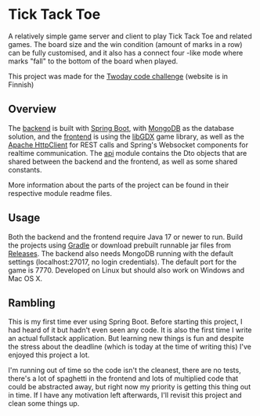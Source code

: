 # Tick Tack Toe

A relatively simple game server and client to play Tick Tack Toe and related games. The board size and the win condition
(amount of marks in a row) can be fully customised, and it also has a connect four -like mode where marks "fall" to the
bottom of the board when played.

This project was made for the [Twoday code challenge](https://twoday.fi/koodihaaste) (website is in Finnish)

## Overview

The [backend](backend) is built with [Spring Boot](https://spring.io), with [MongoDB](https://www.mongodb.com/) as the
database solution, and the [frontend](frontend) is using the [libGDX](https://libgdx.com/) game library, as well as the
[Apache HttpClient](https://hc.apache.org/httpcomponents-client-5.2.x/) for REST calls and Spring's Websocket components
for realtime communication. The [api](api) module contains the Dto objects that are shared between the backend and the
frontend, as well as some shared constants.

More information about the parts of the project can be found in their respective module readme files.

## Usage

Both the backend and the frontend require Java 17 or newer to run. Build the projects using [Gradle](https://gradle.org/)
or download prebuilt runnable jar files from [Releases](https://github.com/melodicore/ticktacktoe/releases). The backend
also needs MongoDB running with the default settings (localhost:27017, no login credentials). The default port for the
game is 7770. Developed on Linux but should also work on Windows and Mac OS X.

## Rambling

This is my first time ever using Spring Boot. Before starting this project, I had heard of it but hadn't even seen any
code. It is also the first time I write an actual fullstack application. But learning new things is fun and despite the
stress about the deadline (which is today at the time of writing this) I've enjoyed this project a lot.

I'm running out of time so the code isn't the cleanest, there are no tests, there's a lot of spaghetti in the frontend
and lots of multiplied code that could be abstracted away, but right now my priority is getting this thing out in time.
If I have any motivation left afterwards, I'll revisit this project and clean some things up.